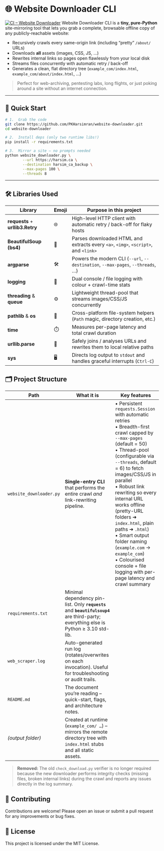 # 🌐 Website Downloader CLI
[![CI – Website Downloader](https://github.com/PKHarsimran/website-downloader/actions/workflows/python-app.yml/badge.svg)](https://github.com/PKHarsimran/website-downloader/actions/workflows/python-app.yml)
Website Downloader CLI is a **tiny, pure-Python** site-mirroring tool that lets you grab a complete, browsable offline copy of any publicly-reachable website:

* Recursively crawls every same-origin link (including “pretty” `/about/` URLs)
* Downloads **all** assets (images, CSS, JS, …)
* Rewrites internal links so pages open flawlessly from your local disk
* Streams files concurrently with automatic retry / back-off
* Generates a clean, flat directory tree (`example_com/index.html`, `example_com/about/index.html`, …)

> Perfect for web-archiving, pentesting labs, long flights, or just poking around a site without an internet connection.

---

## 🚀 Quick Start

```bash
# 1.  Grab the code
git clone https://github.com/PKHarsimran/website-downloader.git
cd website-downloader

# 2.  Install deps (only two runtime libs!)
pip install -r requirements.txt

# 3.  Mirror a site – no prompts needed
python website_downloader.py \
        --url https://harsim.ca \
        --destination harsim_ca_backup \
        --max-pages 100 \
        --threads 8
```
---

## 🛠️ Libraries Used

| Library | Emoji | Purpose in this project |
|---------|-------|-------------------------|
| **requests** + **urllib3.Retry** | 🌐 | High-level HTTP client with automatic retry / back-off for flaky hosts |
| **BeautifulSoup (bs4)** | 🍜 | Parses downloaded HTML and extracts every `<a>`, `<img>`, `<script>`, and `<link>` |
| **argparse** | 🛠️ | Powers the modern CLI (`--url`, `--destination`, `--max-pages`, `--threads`, …) |
| **logging** | 📝 | Dual console / file logging with colour + crawl-time stats |
| **threading** & **queue** | ⚙️ | Lightweight thread-pool that streams images/CSS/JS concurrently |
| **pathlib** & **os** | 📂 | Cross-platform file-system helpers (`Path` magic, directory creation, etc.) |
| **time** | ⏱️ | Measures per-page latency and total crawl duration |
| **urllib.parse** | 🔗 | Safely joins / analyses URLs and rewrites them to local relative paths |
| **sys** | 🖥️ | Directs log output to `stdout` and handles graceful interrupts (`Ctrl-C`) |
## 🗂️ Project Structure

| Path | What it is | Key features |
|------|------------|--------------|
| `website_downloader.py` | **Single-entry CLI** that performs the entire crawl *and* link-rewriting pipeline. | • Persistent `requests.Session` with automatic retries<br>• Breadth-first crawl capped by `--max-pages` (default = 50)<br>• Thread-pool (configurable via `--threads`, default = 6) to fetch images/CSS/JS in parallel<br>• Robust link rewriting so every internal URL works offline (pretty-URL folders ➜ `index.html`, plain paths ➜ `.html`)<br>• Smart output folder naming (`example.com` → `example_com`)<br>• Colourised console + file logging with per-page latency and crawl summary |
| `requirements.txt` | Minimal dependency pin-list. Only **`requests`** and **`beautifulsoup4`** are third-party; everything else is Python ≥ 3.10 std-lib. |
| `web_scraper.log` | Auto-generated run log (rotates/overwrites on each invocation). Useful for troubleshooting or audit trails. |
| `README.md` | The document you’re reading – quick-start, flags, and architecture notes. |
| *(output folder)* | Created at runtime (`example_com/ …`) – mirrors the remote directory tree with `index.html` stubs and all static assets. |

> **Removed:** The old `check_download.py` verifier is no longer required because the new downloader performs integrity checks (missing files, broken internal links) during the crawl and reports any issues directly in the log summary.

## 🤝 Contributing

Contributions are welcome! Please open an issue or submit a pull request for any improvements or bug fixes.

## 📜 License

This project is licensed under the MIT License.
